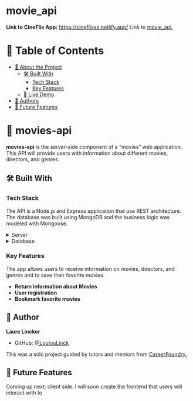 # movie_api

 **Link to CineFlix App:**  https://cineflixxx.netlify.app/
 Link to <a href="https://github.com/LoulouLinck/movie_api">movie_api.</a>
<!-- TABLE OF CONTENTS -->

# 📗 Table of Contents

- [📖 About the Project](#about-project)
  - [🛠 Built With](#built-with)
    - [Tech Stack](#tech-stack)
    - [Key Features](#key-features)
  - [🚀 Live Demo](#live-demo)
- [👥 Authors](#authors)
- [🔭 Future Features](#future-features)

<!-- PROJECT DESCRIPTION -->

# 📖 movies-api <a name="about-project"></a>

**movies-api** is the server-side component of a “movies” web application. This API will provide users with information about different
movies, directors, and genres.

## 🛠 Built With <a name="built-with"></a>

### Tech Stack <a name="tech-stack"></a>

The API is a Node.js and Express application that use REST architecture. The database was built using MongoDB and the business logic was modeled with Mongoose.

<details>
  <summary>Server</summary>
  <ul>
    <li><a href="https://expressjs.com/">Express.js</a></li>
  </ul>
</details>

<details>
<summary>Database</summary>
  <ul>
    <li><a href="https://www.mongodb.com/">mongoDB</a></li>
  </ul>
</details>

<!-- Features -->

### Key Features <a name="key-features"></a>

The app allows users to receive information on movies, directors, and genres and to save their favorite movies.

- **Return information about Movies**
- **User registration**
- **Bookmark favorite movies**



## 👥 Author <a name="authors"></a>

**Laure Lincker**

- GitHub: [@LoulouLinck](https://github.com/LoulouLinck)

This was a solo project guided by tutors and mentors from <a href="https://careerfoundry.com/en/courses/become-a-web-developer/">CareerFoundry.</a>

<!-- FUTURE FEATURES -->

## 🔭 Future Features <a name="future-features"></a>

Coming up next: client side. I will soon create the frontend that users will interact with to 
